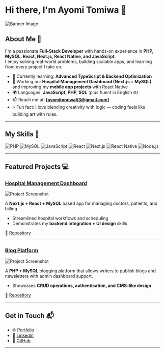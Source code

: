 # Hi there, I'm Ayomi Tomiwa 👋

![Banner Image](https://static.vecteezy.com/system/resources/previews/034/828/059/non_2x/cute-man-working-on-computer-with-coffee-cartoon-icon-illustration-people-technology-icon-concept-isolated-premium-flat-cartoon-style-vector.jpg)

## About Me 🚀

I'm a passionate **Full-Stack Developer** with hands-on experience in **PHP, MySQL, React, Next.js, React Native, and JavaScript**.  
I enjoy solving real-world problems, building scalable apps, and learning from every project I take on.  

- 🌱 Currently learning: **Advanced TypeScript & Backend Optimization**  
- 🔭 Working on: **Hospital Management Dashboard (Next.js + MySQL)** and improving my **mobile app projects** with React Native  
- 🌍 Languages: **JavaScript, PHP, SQL** (plus fluent in English 🌐)  
- 📫 Reach me at: **[ayomitomiwa53@gmail.com]**  
- ⚡ Fun fact: I love blending creativity with logic — coding feels like building art with rules.  

---

## My Skills 🧠  

![PHP](https://img.shields.io/badge/-PHP-777BB4?style=flat-square&logo=php&logoColor=white)
![MySQL](https://img.shields.io/badge/-MySQL-4479A1?style=flat-square&logo=mysql&logoColor=white)
![JavaScript](https://img.shields.io/badge/-JavaScript-F7DF1E?style=flat-square&logo=javascript&logoColor=black)
![React](https://img.shields.io/badge/-React-61DAFB?style=flat-square&logo=react&logoColor=black)
![Next.js](https://img.shields.io/badge/-Next.js-000000?style=flat-square&logo=next.js&logoColor=white)
![React Native](https://img.shields.io/badge/-React_Native-61DAFB?style=flat-square&logo=react&logoColor=black)
![Node.js](https://img.shields.io/badge/-Node.js-339933?style=flat-square&logo=node.js&logoColor=white)

---

## Featured Projects 💻  

### [Hospital Management Dashboard](project_1_link)

![Project Screenshot](https://example.com/project-placeholder.png)

A **Next.js + React + MySQL** based app for managing doctors, patients, and billing.  
- Streamlined hospital workflows and scheduling  
- Demonstrates my **backend integration + UI design** skills  

🔗 [Repository](project_1_repository_link)  

---

### [Blog Platform](project_2_link)


![Project Screenshot](https://example.com/project-placeholder.png)

A **PHP + MySQL** blogging platform that allows writers to publish blogs and newsletters with admin dashboard support.  
- Showcases **CRUD operations, authentication, and CMS-like design**  

🔗 [Repository](project_2_repository_link)  

---

## Get in Touch 📬  

- 🌐 [Portfolio](https://opeyemiayomi.netlify.app/)
- 💼 [LinkedIn](https://www.linkedin.com/in/ayomi-tomiwa-ab7215242/)  
- 🐙 [GitHub](https://github.com/ayomijpeg)  

---
